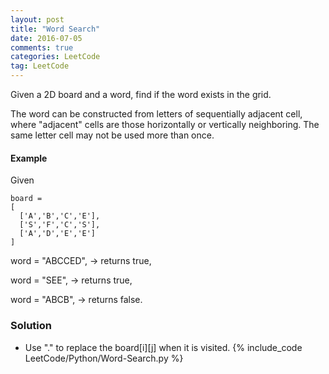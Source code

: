 ```yaml
---
layout: post
title: "Word Search"
date: 2016-07-05
comments: true
categories: LeetCode
tag: LeetCode
---
```




Given a 2D board and a word, find if the word exists in the grid.

The word can be constructed from letters of sequentially adjacent cell, where "adjacent" cells are those horizontally or vertically neighboring. The same letter cell may not be used more than once.

#### Example
Given 
```
board =
[
  ['A','B','C','E'],
  ['S','F','C','S'],
  ['A','D','E','E']
]
```
word = "ABCCED", -> returns true,

word = "SEE", -> returns true,

word = "ABCB", -> returns false.

<!--more-->
### Solution
* Use "." to replace the board[i][j] when it is visited.
{% include_code LeetCode/Python/Word-Search.py %}
